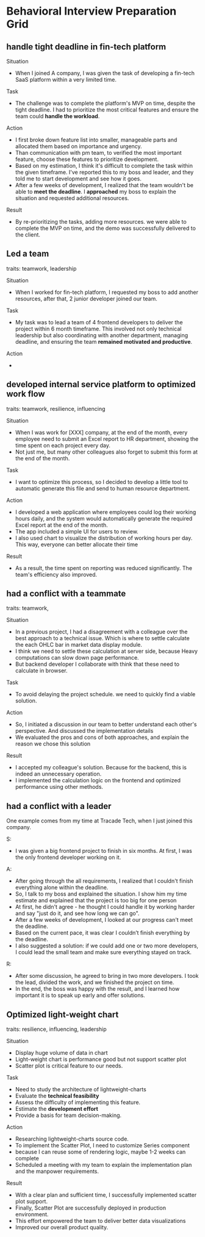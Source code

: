 # Behavioral Interview Preparation Grid

## handle tight deadline in fin-tech platform

Situation

- When I joined A company, I was given the task of developing a fin-tech SaaS platform within a very limited time.

Task

- The challenge was to complete the platform's MVP on time, despite the tight deadline. I had to prioritize the most critical features and ensure the team could **handle the workload**.

Action

- I first broke down feature list into smaller, manageable parts and allocated them based on importance and urgency.
- Than communication with pm team, to verified the most important feature, choose these features to prioritize development.
- Based on my estimation, I think it's difficult to complete the task within the given timeframe. I've reported this to my boss and leader, and they told me to start development and see how it goes.
- After a few weeks of development, I realized that the team wouldn't be able to **meet the deadline**. I **approached** my boss to explain the situation and requested additional resources.

Result

- By re-prioritizing the tasks, adding more resources. we were able to complete the MVP on time, and the demo was successfully delivered to the client.

## Led a team

traits: teamwork, leadership

Situation

- When I worked for fin-tech platform, I requested my boss to add another resources, after that, 2 junior developer joined our team.

Task

- My task was to lead a team of 4 frontend developers to deliver the project within 6 month timeframe. This involved not only technical leadership but also coordinating with another department, managing deadline, and ensuring the team **remained motivated and productive**.

Action

-

## developed internal service platform to optimized work flow

traits: teamwork, resilience, influencing

Situation

- When I was work for [XXX] company, at the end of the month, every employee need to submit an Excel report to HR department, showing the time spent on each project every day.
- Not just me, but many other colleagues also forget to submit this form at the end of the month.

Task

- I want to optimize this process, so I decided to develop a little tool to automatic generate this file and send to human resource department.

Action

- I developed a web application where employees could log their working hours daily, and the system would automatically generate the required Excel report at the end of the month.
- The app included a simple UI for users to review.
- I also used chart to visualize the distribution of working hours per day. This way, everyone can better allocate their time

Result

- As a result, the time spent on reporting was reduced significantly. The team's efficiency also improved.

## had a conflict with a teammate

traits: teamwork,

Situation

- In a previous project, I had a disagreement with a colleague over the best approach to a technical issue. Which is where to settle calculate the each OHLC bar in market data display module.
- I think we need to settle these calculation at server side, because Heavy computations can slow down page performance.
- But backend developer I collaborate with think that these need to calculate in browser.

Task

- To avoid delaying the project schedule. we need to quickly find a viable solution.

Action

- So, I initiated a discussion in our team to better understand each other's perspective. And discussed the implementation details
- We evaluated the pros and cons of both approaches, and explain the reason we chose this solution

Result

- I accepted my colleague's solution. Because for the backend, this is indeed an unnecessary operation.
- I implemented the calculation logic on the frontend and optimized performance using other methods.

## had a conflict with a leader

One example comes from my time at Tracade Tech, when I just joined this company.

S:

- I was given a big frontend project to finish in six months. At first, I was the only frontend developer working on it.

A:

- After going through the all requirements, I realized that I couldn't finish everything alone within the deadline.
- So, I talk to my boss and explained the situation. I show him my time estimate and explained that the project is too big for one person
- At first, he didn't agree - he thought I could handle it by working harder and say "just do it, and see how long we can go".
- After a few weeks of development, I looked at our progress can't meet the deadline.
- Based on the current pace, it was clear I couldn’t finish everything by the deadline.
- I also suggested a solution: if we could add one or two more developers, I could lead the small team and make sure everything stayed on track.

R:

- After some discussion, he agreed to bring in two more developers. I took the lead, divided the work, and we finished the project on time.
- In the end, the boss was happy with the result, and I learned how important it is to speak up early and offer solutions.

## Optimized light-weight chart

traits: resilience, influencing, leadership

Situation

- Display huge volume of data in chart
- Light-weight chart is performance good but not support scatter plot
- Scatter plot is critical feature to our needs.
<!-- - For example, we would like to overlay trading signal points (buy and sell points) on the K-chart -->

Task

- Need to study the architecture of lightweight-charts
- Evaluate the **technical feasibility**
- Assess the difficulty of implementing this feature.
- Estimate the **development effort**
- Provide a basis for team decision-making.

Action

- Researching lightweight-charts source code.
- To implement the Scatter Plot, I need to customize Series component
- because I can reuse some of rendering logic, maybe 1-2 weeks can complete
- Scheduled a meeting with my team to explain the implementation plan and the manpower requirements.

Result

- With a clear plan and sufficient time, I successfully implemented scatter plot support.
- Finally, Scatter Plot are successfully deployed in production environment.
- This effort empowered the team to deliver better data visualizations
- Improved our overall product quality.
